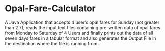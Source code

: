# Opal-Fare-Calculator
A Java Application that accepts 4 user's opal fares for Sunday (not greater than 2.7), reads the input text files containing pre-written data of opal fares from Monday to Saturday of 4 Users and finally prints out the data of all seven days fares in a tabular format and also generates the Output File in the destination where the file is running from. 
